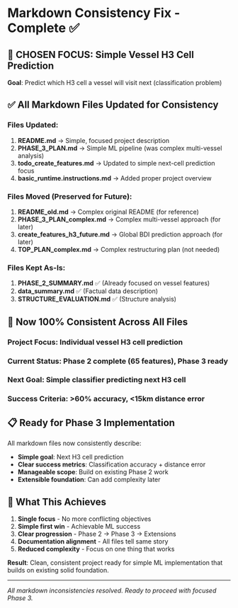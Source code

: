 # Markdown Consistency Fix - Complete ✅

## 🎯 **CHOSEN FOCUS: Simple Vessel H3 Cell Prediction**

**Goal**: Predict which H3 cell a vessel will visit next (classification problem)

## ✅ **All Markdown Files Updated for Consistency**

### Files Updated:
1. **README.md** → Simple, focused project description
2. **PHASE_3_PLAN.md** → Simple ML pipeline (was complex multi-vessel analysis)  
3. **todo_create_features.md** → Updated to simple next-cell prediction focus
4. **basic_runtime.instructions.md** → Added proper project overview

### Files Moved (Preserved for Future):
1. **README_old.md** → Complex original README (for reference)
2. **PHASE_3_PLAN_complex.md** → Complex multi-vessel approach (for later)
3. **create_features_h3_future.md** → Global BDI prediction approach (for later)
4. **TOP_PLAN_complex.md** → Complex restructuring plan (not needed)

### Files Kept As-Is:
1. **PHASE_2_SUMMARY.md** ✅ (Already focused on vessel features)
2. **data_summary.md** ✅ (Factual data description)
3. **STRUCTURE_EVALUATION.md** ✅ (Structure analysis)

## 🎯 **Now 100% Consistent Across All Files**

### **Project Focus**: Individual vessel H3 cell prediction
### **Current Status**: Phase 2 complete (65 features), Phase 3 ready
### **Next Goal**: Simple classifier predicting next H3 cell
### **Success Criteria**: >60% accuracy, <15km distance error

## 📋 **Ready for Phase 3 Implementation**

All markdown files now consistently describe:
- **Simple goal**: Next H3 cell prediction
- **Clear success metrics**: Classification accuracy + distance error
- **Manageable scope**: Build on existing Phase 2 work
- **Extensible foundation**: Can add complexity later

## 🚀 **What This Achieves**

1. **Single focus** - No more conflicting objectives
2. **Simple first win** - Achievable ML success  
3. **Clear progression** - Phase 2 → Phase 3 → Extensions
4. **Documentation alignment** - All files tell same story
5. **Reduced complexity** - Focus on one thing that works

**Result**: Clean, consistent project ready for simple ML implementation that builds on existing solid foundation.

---

*All markdown inconsistencies resolved. Ready to proceed with focused Phase 3.*
